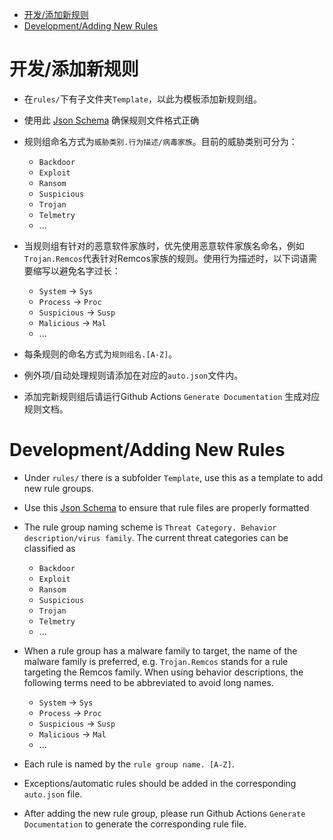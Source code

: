 - [开发/添加新规则](#开发添加新规则)
- [Development/Adding New Rules](#development-adding-new-rules)

# 开发/添加新规则

- 在`rules/`下有子文件夹`Template`，以此为模板添加新规则组。

- 使用此 [Json Schema](https://github.com/JerryLinLinLin/Huorong-HIPS-Rule-Schema) 确保规则文件格式正确

- 规则组命名方式为`威胁类别.行为描述/病毒家族`。目前的威胁类别可分为：
    
    - `Backdoor`
    - `Exploit`
    - `Ransom`
    - `Suspicious`
    - `Trojan`
    - `Telmetry`
    - ...

- 当规则组有针对的恶意软件家族时，优先使用恶意软件家族名命名，例如`Trojan.Remcos`代表针对Remcos家族的规则。使用行为描述时，以下词语需要缩写以避免名字过长：
    
    - `System` -> `Sys`
    - `Process` -> `Proc`
    - `Suspicious` -> `Susp`
    - `Malicious` -> `Mal`
    - ...

- 每条规则的命名方式为`规则组名.[A-Z]`。

- 例外项/自动处理规则请添加在对应的`auto.json`文件内。

- 添加完新规则组后请运行Github Actions `Generate Documentation` 生成对应规则文档。

# Development/Adding New Rules

- Under `rules/` there is a subfolder `Template`, use this as a template to add new rule groups.

- Use this [Json Schema](https://github.com/JerryLinLinLin/Huorong-HIPS-Rule-Schema) to ensure that rule files are properly formatted

- The rule group naming scheme is `Threat Category. Behavior description/virus family`. The current threat categories can be classified as

  - `Backdoor`
  - `Exploit`
  - `Ransom`
  - `Suspicious`
  - `Trojan`
  - `Telmetry`
  - ...

- When a rule group has a malware family to target, the name of the malware family is preferred, e.g. `Trojan.Remcos` stands for a rule targeting the Remcos family. When using behavior descriptions, the following terms need to be abbreviated to avoid long names.

  - `System` -> `Sys`
  - `Process` -> `Proc`
  - `Suspicious` -> `Susp`
  - `Malicious` -> `Mal`
  - ...

- Each rule is named by the `rule group name. [A-Z]`.

- Exceptions/automatic rules should be added in the corresponding `auto.json` file.

- After adding the new rule group, please run Github Actions `Generate Documentation` to generate the corresponding rule file. 

